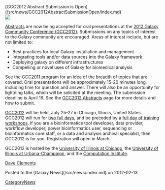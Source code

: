 <div class='newsItemHeader'>[GCC2012 Abstract Submission is Open](/src/news/GCC2012AbstractSubmissionOpen/index.md)</div>

<div class='right'><a href='/src/events/GCC2012/Abstracts/index.md'><img src="/src/events/GCC2012/GCC2012Logo200.png" /></a></div>

[Abstracts](/src/events/GCC2012/Abstracts/index.md) are now being accepted for oral presentations at the [2012 Galaxy Community Conference (GCC2012)](/src/events/GCC2012/index.md).  Submissions on any topics of interest to the Galaxy community are encouraged. Areas of interest include, but are not limited to:

* Best practices for local Galaxy installation and management
* Integrating tools and/or data sources into the Galaxy framework
* Deploying galaxy on different infrastructures
* Compelling or novel uses of Galaxy for biomedical analysis 

See the [GCC2011 program](/src/events/GCC2011/index.md) for an idea of the breadth of topics that are covered. Oral presentations will be approximately 15-20 minutes long, including time for question and answer. There will also be an opportunity for lightning talks, which will be solicited at the meeting.  The submission deadline is April 16.  See the [GCC2012 Abstracts](/src/events/GCC2012/Abstracts/index.md) page for more details and how to submit.

[GCC2012](/src/events/GCC2012/index.md) will be held, July 25-27 in Chicago, Illinois, United States.  GCC2012 will run for [two full days](/src/events/GCC2012/Program/index.md), and be preceded by a [full day of training workshops](/src/events/GCC2012/Program/index.md).  If you are a bioinformatics tool developer, data provider, workflow developer, power bioinformatics user, sequencing or bioinformatics core staff, or a data and analysis archival specialist, then GCC2012 is for you.  Registration will open in March.

GCC2012 is hosted by the [University of Illinois at Chicago](http://uic.edu/), the [University of Illinois at Urbana-Champaign](http://illinois.edu/), and the [Computation Institute](http://www.ci.anl.gov/).

[Dave Clements](/src/DaveClements/index.md)

<div class='newsItemFooter'>Posted to the [Galaxy News](/src/news/index.md) on 2012-02-13</div>

[CategoryNews](/src/CategoryNews/index.md)
